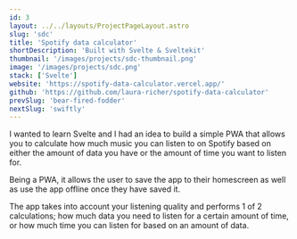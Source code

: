 ```yaml
---
id: 3
layout: ../../layouts/ProjectPageLayout.astro
slug: 'sdc'
title: 'Spotify data calculator'
shortDescription: 'Built with Svelte & Sveltekit'
thumbnail: '/images/projects/sdc-thumbnail.png'
image: '/images/projects/sdc.png'
stack: ['Svelte']
website: 'https://spotify-data-calculator.vercel.app/'
github: 'https://github.com/laura-richer/spotify-data-calculator'
prevSlug: 'bear-fired-fodder'
nextSlug: 'swiftly'
---
```


​​I wanted to learn Svelte and I had an idea to build a simple PWA that allows you to calculate how much music you can listen to on Spotify based on either the amount of data you have or the amount of time you want to listen for.

Being a PWA, it allows the user to save the app to their homescreen as well as use the app offline once they have saved it.

The app takes into account your listening quality and performs 1 of 2 calculations; how much data you need to listen for a certain amount of time, or how much time you can listen for based on an amount of data.

